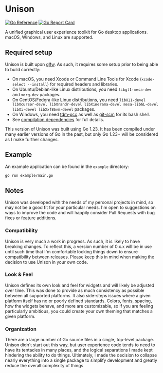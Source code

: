 # Unison

[![Go Reference](https://pkg.go.dev/badge/github.com/richardwilkes/unison.svg)](https://pkg.go.dev/github.com/richardwilkes/unison)
[![Go Report Card](https://goreportcard.com/badge/github.com/richardwilkes/unison)](https://goreportcard.com/report/github.com/richardwilkes/unison)

A unified graphical user experience toolkit for Go desktop applications. macOS, Windows, and Linux are supported.

## Required setup

Unison is built upon [glfw](https://github.com/go-gl/glfw). As such, it requires some setup prior to being able to build
correctly:

* On macOS, you need Xcode or Command Line Tools for Xcode (`xcode-select --install`) for required headers and
  libraries.
* On Ubuntu/Debian-like Linux distributions, you need `libgl1-mesa-dev` and `xorg-dev` packages.
* On CentOS/Fedora-like Linux distributions, you
  need `libX11-devel libXcursor-devel libXrandr-devel libXinerama-devel mesa-libGL-devel libXi-devel libXxf86vm-devel`
  packages.
* On Windows, you need [tdm-gcc](https://jmeubank.github.io/tdm-gcc/download/) as well as [git-scm](https://git-scm.com) for its bash shell.
* See [compilation dependencies](http://www.glfw.org/docs/latest/compile.html#compile_deps) for full details.

This version of Unison was built using Go 1.23. It has been compiled under many earlier versions of Go in the past, but
only Go 1.23+ will be considered as I make further changes.

## Example

An example application can be found in the `example` directory:

```sh
go run example/main.go
```

## Notes

Unison was developed with the needs of my personal projects in mind, so may not be a good fit for your particular needs.
I'm open to suggestions on ways to improve the code and will happily consider Pull Requests with bug fixes or feature
additions.

### Compatibility

Unison is very much a work in progress. As such, it is likely to have breaking changes. To reflect this, a version
number of 0.x.x will be in use until such time that I'm comfortable locking things down to ensure compatibility between
releases. Please keep this in mind when making the decision to use Unison in your own code.

### Look & Feel

Unison defines its own look and feel for widgets and will likely be adjusted over time. This was done to provide as much
consistency as possible between all supported platforms. It also side-steps issues where a given platform itself has no
or poorly defined standards. Colors, fonts, spacing, how the widgets behave, and more are customizable, so if you are
feeling particularly ambitious, you could create your own theming that matches a given platform.

### Organization

There are a large number of Go source files in a single, top-level package. Unison didn't start out this way, but user
experience code tends to need to have its tentacles in many places, and the logical separations I made kept hindering
the ability to do things. Ultimately, I made the decision to collapse nearly everything into a single package to
simplify development and greatly reduce the overall complexity of things.
